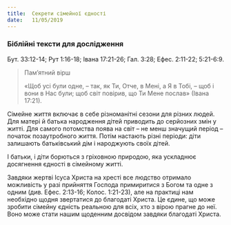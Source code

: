 ```yaml
---
title:  Секрети сімейної єдності
date:   11/05/2019
---
```


### Біблійні тексти для дослідження
Бут. 33:12-14; Рут 1:16-18; Івана 17:21-26; Гал. 3:28; Ефес. 2:11-22; 5:21-6:9.

> <p>Пам’ятний вірш</p>
> «Щоб усі були одне, – так, як Ти, Отче, в Мені, а Я в Тобі, – щоб і вони в Нас були; щоб світ повірив, що Ти Мене послав» (Івана 17:21).

Сімейне життя включає в себе різноманітні сезони для різних людей. Для матері й батька народження дітей приводить до серйозних змін у житті. Для самого потомства поява на світ – не менш значущий період – початок позаутробного життя. Потім настають різні періоди: діти залишають батьківський дім і народжують своїх дітей.

І батьки, і діти борються з гріховною природою, яка ускладнює досягнення єдності в сімейному житті.

Завдяки жертві Ісуса Христа на хресті все людство отримало можливість у разі прийняття Господа примиритися з Богом та одне з одним (див. Ефес. 2:13-16; Колос. 1:21-23), але на практиці нам необхідно щодня звертатися до благодаті Христа. Це єдине, що може зробити сімейну єдність реальною для всіх, хто з вірою прагне до неї. Воно може стати нашим щоденним досвідом завдяки благодаті Христа.